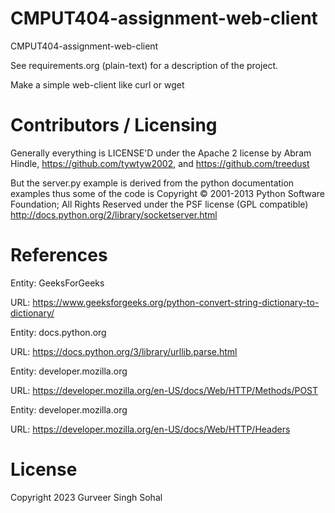 <!-- 
Copyright 2023 Gurveer Singh Sohal

Licensed under the Apache License, Version 2.0 (the "License");
you may not use this file except in compliance with the License.
You may obtain a copy of the License at

    http://www.apache.org/licenses/LICENSE-2.0

Unless required by applicable law or agreed to in writing, software
distributed under the License is distributed on an "AS IS" BASIS,
WITHOUT WARRANTIES OR CONDITIONS OF ANY KIND, either express or implied.
See the License for the specific language governing permissions and
limitations under the License.
 -->
 CMPUT404-assignment-web-client
==============================

CMPUT404-assignment-web-client

See requirements.org (plain-text) for a description of the project.

Make a simple web-client like curl or wget

Contributors / Licensing
========================

Generally everything is LICENSE'D under the Apache 2 license by Abram Hindle, 
https://github.com/tywtyw2002, and https://github.com/treedust

But the server.py example is derived from the python documentation
examples thus some of the code is Copyright © 2001-2013 Python
Software Foundation; All Rights Reserved under the PSF license (GPL
compatible) http://docs.python.org/2/library/socketserver.html

References
==========

Entity: GeeksForGeeks

URL: https://www.geeksforgeeks.org/python-convert-string-dictionary-to-dictionary/

Entity: docs.python.org

URL: https://docs.python.org/3/library/urllib.parse.html

Entity: developer.mozilla.org

URL: https://developer.mozilla.org/en-US/docs/Web/HTTP/Methods/POST

Entity: developer.mozilla.org

URL: https://developer.mozilla.org/en-US/docs/Web/HTTP/Headers



License
=======

Copyright 2023 Gurveer Singh Sohal
